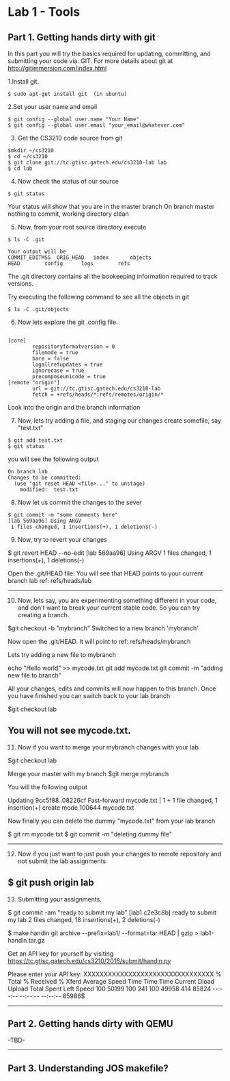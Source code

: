 # Lab 1 - Tools

## Part 1. Getting hands dirty with git

In this part you will try the basics required for updating, 
committing, and submitting your code via. GIT. For more 
details about git at http://gitimmersion.com/index.html


1.Install git. 

```
$ sudo apt-get install git  (in ubuntu)
```

2.Set your user name and email

```
$ git config --global user.name "Your Name"
$ git config --global user.email "your_email@whatever.com"
```

3. Get the CS3210 code source from git

```
$mkdir ~/cs3210
$ cd ~/cs3210
$ git clone git://tc.gtisc.gatech.edu/cs3210-lab lab
$ cd lab
```

4. Now check the status of our source 

```
$ git status
```

Your status will show that you are in the master branch
On branch master
nothing to commit, working directory clean


5. Now, from your root source directory execute

```
$ ls -C .git

Your output will be
COMMIT_EDITMSG	ORIG_HEAD	index		objects
HEAD		config		logs		refs
```


The .git directory contains all the bookeeping information required
to track versions.

Try executing the following command to see all the objects in git

```
$ ls -C .git/objects
```


6. Now lets explore the git .config file.

```

[core]
        repositoryformatversion = 0
        filemode = true
        bare = false
        logallrefupdates = true
        ignorecase = true
        precomposeunicode = true
[remote "origin"]
        url = git://tc.gtisc.gatech.edu/cs3210-lab
        fetch = +refs/heads/*:refs/remotes/origin/*

```
Look into the origin and the branch information


7. Now, lets try adding a file, and staging our changes
create somefile, say "test.txt"

```
$ git add test.txt
$ git status
```


you will see the following output

```
On branch lab
Changes to be committed:
  (use "git reset HEAD <file>..." to unstage)
	modified:  test.txt
```


8. Now let us commit the changes to the sever

```
$ git commit -m "some comments here"
[lab 569aa96] Using ARGV
 1 files changed, 1 insertions(+), 1 deletions(-)
```


9. Now, try to revert your changes

$ git revert HEAD --no-edit
[lab 569aa96] Using ARGV
 1 files changed, 1 insertions(+), 1 deletions(-)

Open the .git/HEAD file. You will see that HEAD points to your 
current branch lab ref: refs/heads/lab

---------------------------

10. Now, lets say, you are experimenting something different in your code, and don't 
want to break your current stable code. So you can try creating a branch.

$git checkout -b "mybranch"
 Switched to a new branch 'mybranch'

Now open the .git/HEAD. It will point to ref: refs/heads/mybranch

Lets try adding a new file to mybranch

echo "Hello world" >> mycode.txt
git add mycode.txt
git commit -m "adding new file to branch"

All your changes, edits and commits will now happen to this branch.
Once you have finished you can switch back to your lab branch

$git checkout lab

You will not see mycode.txt.
------------------------------

11. Now if you want to merge your mybranch changes with your lab

$git checkout lab

Merge your master with my branch
$git merge mybranch 

You will the following output

Updating 9cc5f88..08226cf
Fast-forward
 mycode.txt | 1 +
 1 file changed, 1 insertion(+)
 create mode 100644 mycode.txt

Now finally you can delete the dummy "mycode.txt" from your 
lab branch
 
$ git rm mycode.txt
$ git commit -m "deleting dummy file"

---------------------------------
12. Now if you just want to just push your changes to 
remote repository and not submit the lab assignments

$ git push origin lab
---------------------------------

13. Submitting your assignments.

$ git commit -am "ready to submit my lab"
[lab1 c2e3c8b] ready to submit my lab
 2 files changed, 18 insertions(+), 2 deletions(-)

$ make handin
git archive --prefix=lab1/ --format=tar HEAD | gzip > lab1-handin.tar.gz

Get an API key for yourself by visiting https://tc.gtisc.gatech.edu/cs3210/2016/submit/handin.py

Please enter your API key: XXXXXXXXXXXXXXXXXXXXXXXXXXXXXXXX
  % Total    % Received % Xferd  Average Speed   Time    Time     Time  Current
                                 Dload  Upload   Total   Spent    Left  Speed
100 50199  100   241  100 49958    414  85824 --:--:-- --:--:-- --:--:-- 85986$

-----------------------------------------------------------------------
Part 2. Getting hands dirty with QEMU 
-----------------------------------------------------------------------
-TBD-



-----------------------------------------------------------------------
Part 3. Understanding JOS makefile?
-----------------------------------------------------------------------


